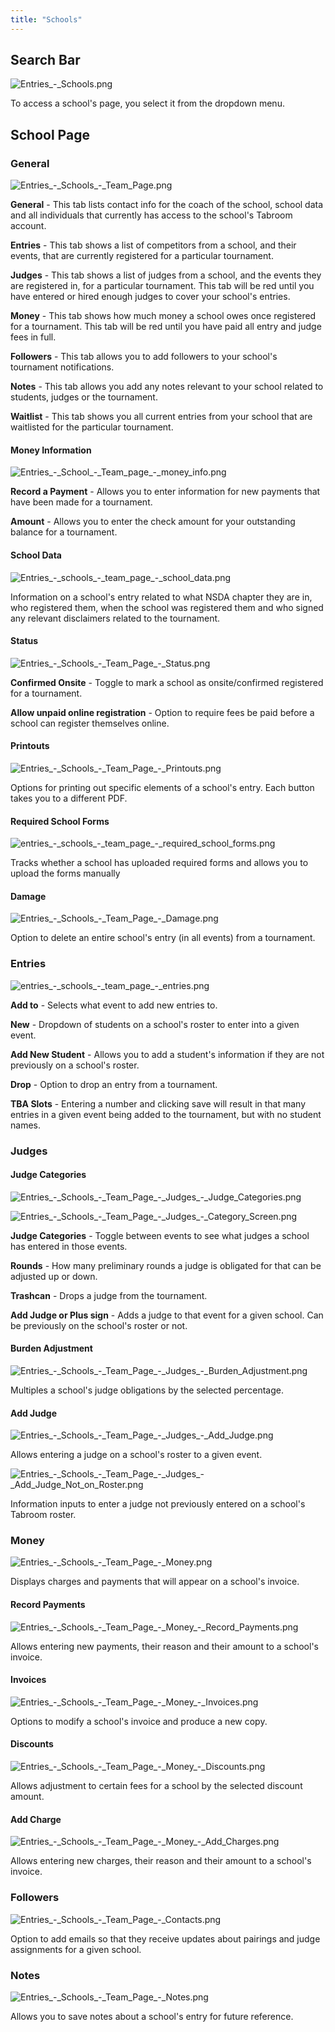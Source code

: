 ```yaml
---
title: "Schools"
---
```


## Search Bar

<img src="/screenshots/Entries_-_Schools.png" title="Entries_-_Schools.png" />

To access a school's page, you select it from the dropdown menu.

## School Page

### General

<img src="/screenshots/Entries_-_Schools_-_Team_Page.png" title="Entries_-_Schools_-_Team_Page.png" />

**General** - This tab lists contact info for the coach of the school,
school data and all individuals that currently has access to the
school's Tabroom account.

**Entries** - This tab shows a list of competitors from a school, and
their events, that are currently registered for a particular tournament.

**Judges** - This tab shows a list of judges from a school, and the
events they are registered in, for a particular tournament. This tab
will be red until you have entered or hired enough judges to cover your
school's entries.

**Money** - This tab shows how much money a school owes once registered
for a tournament. This tab will be red until you have paid all entry and
judge fees in full.

**Followers** - This tab allows you to add followers to your school's
tournament notifications.

**Notes** - This tab allows you add any notes relevant to your school
related to students, judges or the tournament.

**Waitlist** - This tab shows you all current entries from your school
that are waitlisted for the particular tournament.

#### Money Information

<img src="/screenshots/Entries_-_School_-_Team_page_-_money_info.png"
title="Entries_-_School_-_Team_page_-_money_info.png" />

**Record a Payment** - Allows you to enter information for new payments
that have been made for a tournament.

**Amount** - Allows you to enter the check amount for your outstanding
balance for a tournament.

#### School Data

<img src="/screenshots/Entries_-_schools_-_team_page_-_school_data.png"
title="Entries_-_schools_-_team_page_-_school_data.png" />

Information on a school's entry related to what NSDA chapter they are
in, who registered them, when the school was registered them and who
signed any relevant disclaimers related to the tournament.

#### Status

<img src="/screenshots/Entries_-_Schools_-_Team_Page_-_Status.png"
title="Entries_-_Schools_-_Team_Page_-_Status.png" />

**Confirmed Onsite** - Toggle to mark a school as onsite/confirmed
registered for a tournament.

**Allow unpaid online registration** - Option to require fees be paid
before a school can register themselves online.

#### Printouts

<img src="/screenshots/Entries_-_Schools_-_Team_Page_-_Printouts.png"
title="Entries_-_Schools_-_Team_Page_-_Printouts.png" />

Options for printing out specific elements of a school's entry. Each
button takes you to a different PDF.

#### Required School Forms

<img src="/screenshots/entries_-_schools_-_team_page_-_required_school_forms.png"
title="entries_-_schools_-_team_page_-_required_school_forms.png" />

Tracks whether a school has uploaded required forms and allows you to
upload the forms manually

#### Damage

<img src="/screenshots/Entries_-_Schools_-_Team_Page_-_Damage.png"
title="Entries_-_Schools_-_Team_Page_-_Damage.png" />

Option to delete an entire school's entry (in all events) from a
tournament.

### Entries

<img src="/screenshots/entries_-_schools_-_team_page_-_entries.png"
title="entries_-_schools_-_team_page_-_entries.png" />

**Add to** - Selects what event to add new entries to.

**New** - Dropdown of students on a school's roster to enter into a
given event.

**Add New Student** - Allows you to add a student's information if they
are not previously on a school's roster.

**Drop** - Option to drop an entry from a tournament.

**TBA Slots** - Entering a number and clicking save will result in that
many entries in a given event being added to the tournament, but with no
student names.

### Judges

#### Judge Categories

<img src="/screenshots/Entries_-_Schools_-_Team_Page_-_Judges_-_Judge_Categories.png"
title="Entries_-_Schools_-_Team_Page_-_Judges_-_Judge_Categories.png" />

<img src="/screenshots/Entries_-_Schools_-_Team_Page_-_Judges_-_Category_Screen.png"
title="Entries_-_Schools_-_Team_Page_-_Judges_-_Category_Screen.png" />

**Judge Categories** - Toggle between events to see what judges a school
has entered in those events.

**Rounds** - How many preliminary rounds a judge is obligated for that
can be adjusted up or down.

**Trashcan** - Drops a judge from the tournament.

**Add Judge or Plus sign** - Adds a judge to that event for a given
school. Can be previously on the school's roster or not.

#### Burden Adjustment

<img
src="/screenshots/Entries_-_Schools_-_Team_Page_-_Judges_-_Burden_Adjustment.png"
title="Entries_-_Schools_-_Team_Page_-_Judges_-_Burden_Adjustment.png" />

Multiples a school's judge obligations by the selected percentage.

#### Add Judge

<img src="/screenshots/Entries_-_Schools_-_Team_Page_-_Judges_-_Add_Judge.png"
title="Entries_-_Schools_-_Team_Page_-_Judges_-_Add_Judge.png" />

Allows entering a judge on a school's roster to a given event.

<img
src="/screenshots/Entries_-_Schools_-_Team_Page_-_Judges_-_Add_Judge_Not_on_Roster.png"
title="Entries_-_Schools_-_Team_Page_-_Judges_-_Add_Judge_Not_on_Roster.png" />

Information inputs to enter a judge not previously entered on a school's
Tabroom roster.

### Money

<img src="/screenshots/Entries_-_Schools_-_Team_Page_-_Money.png"
title="Entries_-_Schools_-_Team_Page_-_Money.png" />

Displays charges and payments that will appear on a school's invoice.

#### Record Payments

<img src="/screenshots/Entries_-_Schools_-_Team_Page_-_Money_-_Record_Payments.png"
title="Entries_-_Schools_-_Team_Page_-_Money_-_Record_Payments.png" />

Allows entering new payments, their reason and their amount to a
school's invoice.

#### Invoices

<img src="/screenshots/Entries_-_Schools_-_Team_Page_-_Money_-_Invoices.png"
title="Entries_-_Schools_-_Team_Page_-_Money_-_Invoices.png" />

Options to modify a school's invoice and produce a new copy.

#### Discounts

<img src="/screenshots/Entries_-_Schools_-_Team_Page_-_Money_-_Discounts.png"
title="Entries_-_Schools_-_Team_Page_-_Money_-_Discounts.png" />

Allows adjustment to certain fees for a school by the selected discount
amount.

#### Add Charge

<img src="/screenshots/Entries_-_Schools_-_Team_Page_-_Money_-_Add_Charges.png"
title="Entries_-_Schools_-_Team_Page_-_Money_-_Add_Charges.png" />

Allows entering new charges, their reason and their amount to a school's
invoice.

### Followers

<img src="/screenshots/Entries_-_Schools_-_Team_Page_-_Contacts.png"
title="Entries_-_Schools_-_Team_Page_-_Contacts.png" />

Option to add emails so that they receive updates about pairings and
judge assignments for a given school.

### Notes

<img src="/screenshots/Entries_-_Schools_-_Team_Page_-_Notes.png"
title="Entries_-_Schools_-_Team_Page_-_Notes.png" />

Allows you to save notes about a school's entry for future reference.